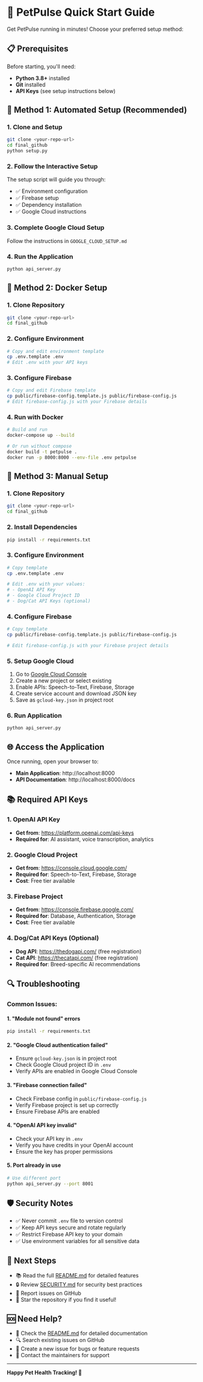 # 🚀 PetPulse Quick Start Guide

Get PetPulse running in minutes! Choose your preferred setup method:

## 📋 Prerequisites

Before starting, you'll need:
- **Python 3.8+** installed
- **Git** installed
- **API Keys** (see setup instructions below)

## 🎯 Method 1: Automated Setup (Recommended)

### 1. Clone and Setup
```bash
git clone <your-repo-url>
cd final_github
python setup.py
```

### 2. Follow the Interactive Setup
The setup script will guide you through:
- ✅ Environment configuration
- ✅ Firebase setup
- ✅ Dependency installation
- ✅ Google Cloud instructions

### 3. Complete Google Cloud Setup
Follow the instructions in `GOOGLE_CLOUD_SETUP.md`

### 4. Run the Application
```bash
python api_server.py
```

## 🐳 Method 2: Docker Setup

### 1. Clone Repository
```bash
git clone <your-repo-url>
cd final_github
```

### 2. Configure Environment
```bash
# Copy and edit environment template
cp .env.template .env
# Edit .env with your API keys
```

### 3. Configure Firebase
```bash
# Copy and edit Firebase template
cp public/firebase-config.template.js public/firebase-config.js
# Edit firebase-config.js with your Firebase details
```

### 4. Run with Docker
```bash
# Build and run
docker-compose up --build

# Or run without compose
docker build -t petpulse .
docker run -p 8000:8000 --env-file .env petpulse
```

## 🔧 Method 3: Manual Setup

### 1. Clone Repository
```bash
git clone <your-repo-url>
cd final_github
```

### 2. Install Dependencies
```bash
pip install -r requirements.txt
```

### 3. Configure Environment
```bash
# Copy template
cp .env.template .env

# Edit .env with your values:
# - OpenAI API Key
# - Google Cloud Project ID
# - Dog/Cat API Keys (optional)
```

### 4. Configure Firebase
```bash
# Copy template
cp public/firebase-config.template.js public/firebase-config.js

# Edit firebase-config.js with your Firebase project details
```

### 5. Setup Google Cloud
1. Go to [Google Cloud Console](https://console.cloud.google.com/)
2. Create a new project or select existing
3. Enable APIs: Speech-to-Text, Firebase, Storage
4. Create service account and download JSON key
5. Save as `gcloud-key.json` in project root

### 6. Run Application
```bash
python api_server.py
```

## 🌐 Access the Application

Once running, open your browser to:
- **Main Application**: http://localhost:8000
- **API Documentation**: http://localhost:8000/docs

## 📚 Required API Keys

### 1. OpenAI API Key
- **Get from**: https://platform.openai.com/api-keys
- **Required for**: AI assistant, voice transcription, analytics

### 2. Google Cloud Project
- **Get from**: https://console.cloud.google.com/
- **Required for**: Speech-to-Text, Firebase, Storage
- **Cost**: Free tier available

### 3. Firebase Project
- **Get from**: https://console.firebase.google.com/
- **Required for**: Database, Authentication, Storage
- **Cost**: Free tier available

### 4. Dog/Cat API Keys (Optional)
- **Dog API**: https://thedogapi.com/ (free registration)
- **Cat API**: https://thecatapi.com/ (free registration)
- **Required for**: Breed-specific AI recommendations

## 🔍 Troubleshooting

### Common Issues:

#### 1. "Module not found" errors
```bash
pip install -r requirements.txt
```

#### 2. "Google Cloud authentication failed"
- Ensure `gcloud-key.json` is in project root
- Check Google Cloud project ID in `.env`
- Verify APIs are enabled in Google Cloud Console

#### 3. "Firebase connection failed"
- Check Firebase config in `public/firebase-config.js`
- Verify Firebase project is set up correctly
- Ensure Firebase APIs are enabled

#### 4. "OpenAI API key invalid"
- Check your API key in `.env`
- Verify you have credits in your OpenAI account
- Ensure the key has proper permissions

#### 5. Port already in use
```bash
# Use different port
python api_server.py --port 8001
```

## 🛡️ Security Notes

- ✅ Never commit `.env` file to version control
- ✅ Keep API keys secure and rotate regularly
- ✅ Restrict Firebase API key to your domain
- ✅ Use environment variables for all sensitive data

## 📖 Next Steps

- 📚 Read the full [README.md](README.md) for detailed features
- 🔒 Review [SECURITY.md](SECURITY.md) for security best practices
- 🐛 Report issues on GitHub
- 🌟 Star the repository if you find it useful!

## 🆘 Need Help?

- 📖 Check the [README.md](README.md) for detailed documentation
- 🔍 Search existing issues on GitHub
- 💬 Create a new issue for bugs or feature requests
- 📧 Contact the maintainers for support

---

**Happy Pet Health Tracking! 🐾** 